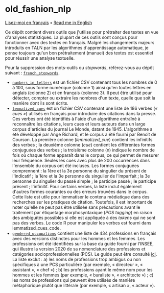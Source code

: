 # old_fashion_nlp

[Lisez-moi en français](LISEZMOI.md) • [Read me in English](README.md)

Ce dépôt contient divers outils que j'utilise pour prétraiter des textes en vue d'analyses statistiques. La plupart de ces outils sont conçus pour fonctionner avec des textes en français. Malgré les changements majeurs introduits en TALN par les algorithmes d'apprentissage automatique, je pense toujours qu'un bon prétraitement (manuel) des textes est essentiel pour réussir une analyse textuelle.

Pour la suppression des mots-outils ou *stopwords*, référez-vous au dépôt suivant : [`french_stopwords`](https://github.com/gillesbastin/french_stopwords/).

- [`numbers_in_letters`](numbers_in_letters.csv) est un fichier CSV contenant tous les nombres de 0 à 100, sous forme numérique (colonne 1) ainsi qu'en toutes lettres en anglais (colonne 2) et en français (colonne 3). Il peut être utilisé pour détecter, compter ou extraire les nombres d'un texte, quelle que soit la manière dont ils sont écrits.
- [`lemmatized_cues`](cues.csv) est un fichier CSV contenant une liste de 186 verbes (*« cues »*) utilisés en français pour introduire des citations dans la presse. Ces verbes ont été identifiés à l'aide d'un algorithme entraîné à reconnaître les citations, leurs cues et leurs auteurs dans un large corpus d'articles du journal Le Monde, datant de 1945. L'algorithme a été développé par Ange Richard, et le corpus a été fourni par Benoît de Courson. La première colonne (*lemmatized_cue*) contient les infinitifs des verbes ; la deuxième colonne (*cue*) contient les différentes formes conjuguées des verbes ; la troisième colonne (n) indique le nombre de fois où chaque forme apparaît dans le corpus, ce qui permet de mesurer leur fréquence. Seules les cues avec plus de 200 occurrences dans l'ensemble du corpus ont été incluses. Les formes conjuguées comprennent : la 1ère et la 3e personne du singulier du présent de l'indicatif ; la 1ère et la 3e personne du singulier de l'imparfait ; la 3e personne du singulier du passé simple ; le participe passé ; le participe présent ; l'infinitif. Pour certains verbes, la liste inclut également d'autres formes courantes ou des erreurs trouvées dans le corpus. Cette liste est utile pour lemmatiser le contenu médiatique dans des recherches sur les pratiques de citation. Toutefois, il est important de noter qu'elle ne peut pas être utilisée sans précautions avant le traitement par étiquetage morphosyntaxique (*POS tagging*) en raison des ambiguïtés possibles si elle est appliquée à des *tokens* qui ne sont pas des verbes. Le code R pour manipuler les verbes est fourni dans lemmatized_cues_code.
- [`gendered_occupations`](gendered_occupations.csv) contient une liste de 434 professions en français avec des versions distinctes pour les hommes et les femmes. Les professions ont été identifiées sur la base du guide fourni par l'INSEE, qui illustre la version 2020 de sa nomenclature des professions et catégories socioprofessionnelles (PCS). Le guide peut être consulté [ici](https://www.insee.fr/fr/statistiques/fichier/6051913/Guide_PCS_2020_version_2024.pdf). La liste exclut : a) les noms de professions trop ambigus ou non spécifiques à une PCS particulière (par exemple, « directeur », « assistant », « chef ») ; b) les professions ayant le même nom pour les hommes et les femmes (par exemple, « buraliste », « architecte ») ; c) les noms de professions qui peuvent être utilisés de manière métaphorique plutôt que littérale (par exemple, « artisan », « acteur »).
